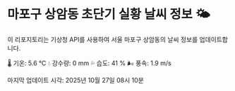 
# 마포구 상암동 초단기 실황 날씨 정보 🌤️

이 리포지토리는 기상청 API를 사용하여 서울 마포구 상암동의 날씨 정보를 업데이트합니다. 

🌡️ 기온: 5.6 ℃
💧 강수량: 0 mm
💦 습도: 41 %
🌬️ 풍속: 1.9 m/s

마지막 업데이트 시각: 2025년 10월 27일 08시 10분    
